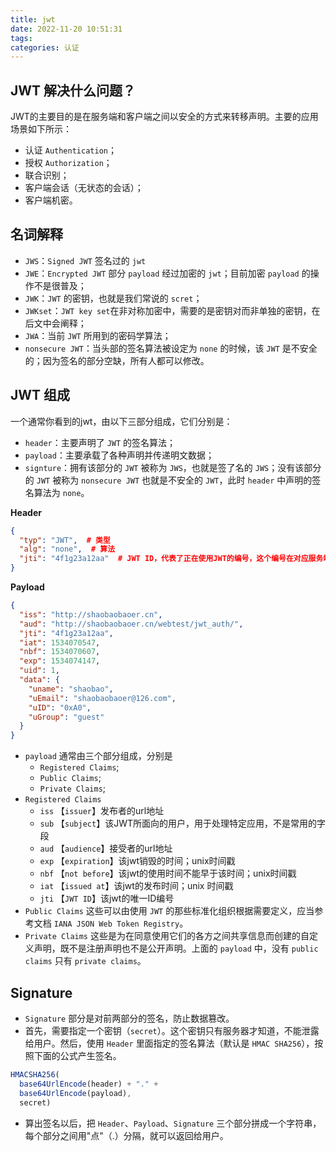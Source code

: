 ```yaml
---
title: jwt
date: 2022-11-20 10:51:31
tags:
categories: 认证
---
```

## JWT 解决什么问题？
JWT的主要目的是在服务端和客户端之间以安全的方式来转移声明。主要的应用场景如下所示：
- 认证 `Authentication`；
- 授权 `Authorization`；
- 联合识别；
- 客户端会话（无状态的会话）；
- 客户端机密。

## 名词解释
- `JWS`：`Signed JWT` 签名过的 `jwt`
- `JWE`：`Encrypted JWT` 部分 `payload` 经过加密的 `jwt`；目前加密 `payload` 的操作不是很普及；
- `JWK`：`JWT` 的密钥，也就是我们常说的 `scret`；
- `JWKset`：`JWT key set`在非对称加密中，需要的是密钥对而非单独的密钥，在后文中会阐释；
- `JWA`：当前 `JWT` 所用到的密码学算法；
- `nonsecure JWT`：当头部的签名算法被设定为 `none` 的时候，该 `JWT` 是不安全的；因为签名的部分空缺，所有人都可以修改。

## JWT 组成
一个通常你看到的jwt，由以下三部分组成，它们分别是：
- `header`：主要声明了 `JWT` 的签名算法；
- `payload`：主要承载了各种声明并传递明文数据；
- `signture`：拥有该部分的 `JWT` 被称为 `JWS`，也就是签了名的 `JWS`；没有该部分的 `JWT` 被称为 `nonsecure JWT` 也就是不安全的 `JWT`，此时 `header` 中声明的签名算法为 `none`。

**Header**
```json
{  
  "typ": "JWT",  # 类型
  "alg": "none",  # 算法
  "jti": "4f1g23a12aa"  # JWT ID，代表了正在使用JWT的编号，这个编号在对应服务端应当唯一
} 
```

**Payload**
```json
{  
  "iss": "http://shaobaobaoer.cn",  
  "aud": "http://shaobaobaoer.cn/webtest/jwt_auth/",  
  "jti": "4f1g23a12aa",  
  "iat": 1534070547,  
  "nbf": 1534070607,  
  "exp": 1534074147,  
  "uid": 1,  
  "data": {  
    "uname": "shaobao",  
    "uEmail": "shaobaobaoer@126.com",  
    "uID": "0xA0",  
    "uGroup": "guest"  
  }  
} 
```
- `payload` 通常由三个部分组成，分别是 
  - `Registered Claims`; 
  - `Public Claims`; 
  - `Private Claims`;
- `Registered Claims`
  - `iss`  【`issuer`】发布者的url地址
  - `sub`  【`subject`】该JWT所面向的用户，用于处理特定应用，不是常用的字段
  - `aud`  【`audience`】接受者的url地址
  - `exp`  【`expiration`】该jwt销毁的时间；unix时间戳
  - `nbf`  【`not before`】该jwt的使用时间不能早于该时间；unix时间戳
  - `iat`  【`issued at`】该jwt的发布时间；unix 时间戳
  - `jti`  【`JWT ID`】该jwt的唯一ID编号
- `Public Claims` 这些可以由使用 `JWT` 的那些标准化组织根据需要定义，应当参考文档 `IANA JSON Web Token Registry`。
- `Private Claims` 这些是为在同意使用它们的各方之间共享信息而创建的自定义声明，既不是注册声明也不是公开声明。上面的 `payload` 中，没有 `public claims` 只有 `private claims`。

## Signature
- `Signature` 部分是对前两部分的签名，防止数据篡改。
- 首先，需要指定一个密钥（`secret`）。这个密钥只有服务器才知道，不能泄露给用户。然后，使用 `Header` 里面指定的签名算法（默认是 `HMAC SHA256`），按照下面的公式产生签名。
```js
HMACSHA256(
  base64UrlEncode(header) + "." +
  base64UrlEncode(payload),
  secret)
```
- 算出签名以后，把 `Header`、`Payload`、`Signature` 三个部分拼成一个字符串，每个部分之间用"点"（.）分隔，就可以返回给用户。